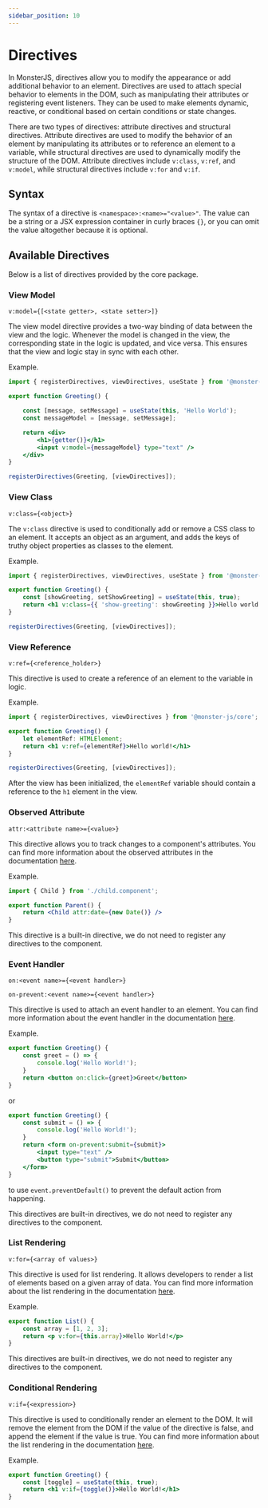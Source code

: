 ```yaml
---
sidebar_position: 10
---
```


# Directives

In MonsterJS, directives allow you to modify the appearance or add additional behavior to an element. Directives are used to attach special behavior to elements in the DOM, such as manipulating their attributes or registering event listeners. They can be used to make elements dynamic, reactive, or conditional based on certain conditions or state changes.

There are two types of directives: attribute directives and structural directives. Attribute directives are used to modify the behavior of an element by manipulating its attributes or to reference an element to a variable, while structural directives are used to dynamically modify the structure of the DOM. Attribute directives include `v:class`, `v:ref`, and `v:model`, while structural directives include `v:for` and `v:if`.

## Syntax

The syntax of a directive is `<namespace>:<name>="<value>"`. The value can be a string or a JSX expression container in curly braces `{}`, or you can omit the value altogether because it is optional.

## Available Directives

Below is a list of directives provided by the core package.

### View Model

`v:model={[<state getter>, <state setter>]}`

The view model directive provides a two-way binding of data between the view and the logic. Whenever the model is changed in the view, the corresponding state in the logic is updated, and vice versa. This ensures that the view and logic stay in sync with each other.

Example.

```jsx
import { registerDirectives, viewDirectives, useState } from '@monster-js/core';

export function Greeting() {

    const [message, setMessage] = useState(this, 'Hello World');
    const messageModel = [message, setMessage];

    return <div>
        <h1>{getter()}</h1>
        <input v:model={messageModel} type="text" />
    </div>
}

registerDirectives(Greeting, [viewDirectives]);
```

### View Class

`v:class={<object>}`

The `v:class` directive is used to conditionally add or remove a CSS class to an element. It accepts an object as an argument, and adds the keys of truthy object properties as classes to the element.

Example.

```jsx
import { registerDirectives, viewDirectives, useState } from '@monster-js/core';

export function Greeting() {
    const [showGreeting, setShowGreeting] = useState(this, true);
    return <h1 v:class={{ 'show-greeting': showGreeting }}>Hello world!</h1>
}

registerDirectives(Greeting, [viewDirectives]);
```

### View Reference

`v:ref={<reference_holder>}`

This directive is used to create a reference of an element to the variable in logic.

Example.

```jsx
import { registerDirectives, viewDirectives } from '@monster-js/core';

export function Greeting() {
    let elementRef: HTMLElement;
    return <h1 v:ref={elementRef}>Hello world!</h1>
}

registerDirectives(Greeting, [viewDirectives]);
```

After the view has been initialized, the `elementRef` variable should contain a reference to the `h1` element in the view.

### Observed Attribute

`attr:<attribute name>={<value>}`

This directive allows you to track changes to a component's attributes. You can find more information about the observed attributes in the documentation [here](../main-concept/observed-attributes).

Example.

```jsx
import { Child } from './child.component';

export function Parent() {
    return <Child attr:date={new Date()} />
}
```

This directive is a built-in directive, we do not need to register any directives to the component.

### Event Handler

`on:<event name>={<event handler>}`

`on-prevent:<event name>={<event handler>}`

This directive is used to attach an event handler to an element. You can find more information about the event handler in the documentation [here](../main-concept/event-handling).

Example.

```jsx
export function Greeting() {
    const greet = () => {
        console.log('Hello World!');
    }
    return <button on:click={greet}>Greet</button>
}
```

or

```jsx
export function Greeting() {
    const submit = () => {
        console.log('Hello World!');
    }
    return <form on-prevent:submit={submit}>
        <input type="text" />
        <button type="submit">Submit</button>
    </form>
}
```

to use `event.preventDefault()` to prevent the default action from happening.

This directives are built-in directives, we do not need to register any directives to the component.

### List Rendering

`v:for={<array of values>}`

This directive is used for list rendering. It allows developers to render a list of elements based on a given array of data. You can find more information about the list rendering in the documentation [here](../main-concept/list-rendering).

Example.

```jsx
export function List() {
    const array = [1, 2, 3];
    return <p v:for={this.array}>Hello World!</p>
}
```

This directives are built-in directives, we do not need to register any directives to the component.

### Conditional Rendering

`v:if={<expression>}`

This directive is used to conditionally render an element to the DOM. It will remove the element from the DOM if the value of the directive is false, and append the element if the value is true. You can find more information about the list rendering in the documentation [here](../main-concept/conditional-rendering).

Example.

```jsx
export function Greeting() {
    const [toggle] = useState(this, true);
    return <h1 v:if={toggle()}>Hello World!</h1>
}
```
